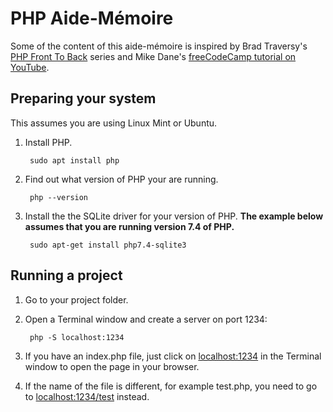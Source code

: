 # PHP Aide-Mémoire

Some of the content of this aide-mémoire is inspired by Brad Traversy's [PHP Front To Back](https://youtu.be/9p9siksrSoU) series and Mike Dane's [freeCodeCamp tutorial on YouTube](https://www.youtube.com/watch?v=OK_JCtrrv-c).

## Preparing your system

This assumes you are using Linux Mint or Ubuntu.

1. Install PHP.

        sudo apt install php

1. Find out what version of PHP your are running.

        php --version

1. Install the the SQLite driver for your version of PHP. **The example below assumes that you are running version 7.4 of PHP.**

        sudo apt-get install php7.4-sqlite3

## Running a project

1. Go to your project folder.
1. Open a Terminal window and create a server on port 1234:

        php -S localhost:1234

1. If you have an index.php file, just click on [localhost:1234](http://localhost:1234) in the Terminal window to open the page in your browser.
1. If the name of the file is different, for example test.php, you need to go to [localhost:1234/test](http://localhost:1234/test) instead.
